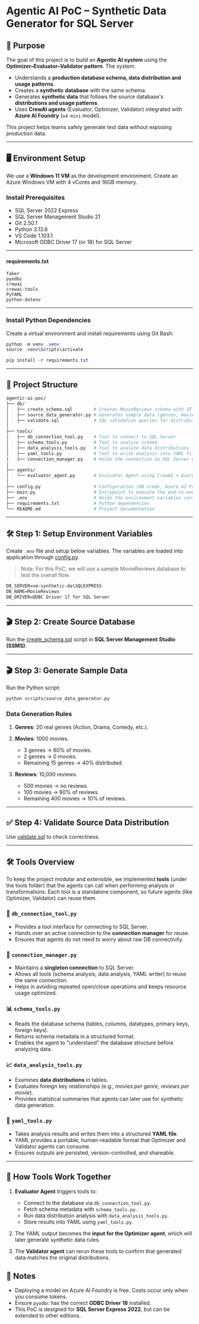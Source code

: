 # Agentic AI PoC – Synthetic Data Generator for SQL Server

## 🎯 Purpose

The goal of this project is to build an **Agentic AI system** using the **Optimizer–Evaluator–Validator pattern**. The system:

* Understands a **production database schema, data distribution and usage patterns**.
* Creates a **synthetic database** with the same schema.
* Generates **synthetic data** that follows the source database's **distributions and usage patterns**.
* Uses **CrewAI agents** (Evaluator, Optimizer, Validator) integrated with **Azure AI Foundry** (`o4-mini` model).

This project helps teams safely generate test data without exposing production data.

---

## 🖥️ Environment Setup

We use a **Windows 11 VM** as the development environment. Create an Azure Windows VM with 4 vCores and 16GB memory.

### Install Prerequisites

- SQL Server 2022 Express
- SQL Server Management Studio 21
- Git 2.50.1
- Python 3.13.6
- VS Code 1.103.1
- Microsoft ODBC Driver 17 (or 18) for SQL Server

---

#### requirements.txt

```
faker
pyodbc
crewai
crewai-tools
PyYAML
python-dotenv
```

---

### Install Python Dependencies

Create a virtual environment and install requirements using Git Bash:

```powershell
python -m venv .venv
source .venv\Scripts\activate

pip install -r requirements.txt
```

---

## 📂 Project Structure

```bash
agentic-ai-poc/
├── db/
│   ├── create_schema.sql        # Creates MovieReviews schema with IF NOT EXISTS
│   ├── source_data_generator.py # Generates sample data (genres, movies, reviews)
│   ├── validate.sql             # SQL validation queries for distribution checks
│
├── tools/
│   ├── db_connection_tool.py    # Tool to connect to SQL Server
│   ├── schema_tools.py          # Tool to analyze schema
│   ├── data_analysis_tools.py   # Tool to analyze data distributions
│   ├── yaml_tools.py            # Tool to write analysis into YAML files
|   ├── connection_manager.py    # Holds the connection to SQL Server which can be reused by tools 
│
├── agents/
│   └── evaluator_agent.py       # Evaluator Agent using CrewAI + Azure AI Foundry
│
├── config.py                    # Configuration (DB creds, Azure AI Foundry keys)
├── main.py                      # Entrypoint to execute the end-to-end agentic workflow
├── .env                         # Holds the environment variables configuration
├── requirements.txt             # Python dependencies
└── README.md                    # Project documentation
```

---

## 🛠️ Step 1: Setup Environment Variables

Create `.env` file and setup below variables. The variables are loaded into application through [config.py](config.py).

> Note: For this PoC, we will use a sample MovieReviews database to test the overall flow.

```txt
DB_SERVER=vm-synthetic-da\SQLEXPRESS
DB_NAME=MovieReviews
DB_DRIVER=ODBC Driver 17 for SQL Server
```

---

## 🎬 Step 2: Create Source Database

Run the [create_schema.sql](./scripts/create_schema.sql) script in **SQL Server Management Studio (SSMS)**:

---

## 🎬 Step 3: Generate Sample Data

Run the Python script:

```bash
python scripts/source_data_generator.py
```

### Data Generation Rules

1. **Genres**: 20 real genres (Action, Drama, Comedy, etc.).
2. **Movies**: 1000 movies.

   * 3 genres → 60% of movies.
   * 2 genres → 0 movies.
   * Remaining 15 genres → 40% distributed.
3. **Reviews**: 10,000 reviews.

   * 500 movies → no reviews.
   * 100 movies → 90% of reviews.
   * Remaining 400 movies → 10% of reviews.

---

## ✅ Step 4: Validate Source Data Distribution

Use [validate.sql](./scripts/validate.sql) to check correctness.

---

## 🛠️ Tools Overview

To keep the project modular and extensible, we implemented **tools** (under the tools folder) that the agents can call when performing analysis or transformations. Each tool is a standalone component, so future agents (like Optimizer, Validator) can reuse them.

### 🔌 `db_connection_tool.py`
* Provides a tool interface for connecting to SQL Server.
* Hands over an active connection to the **connection manager** for reuse.
* Ensures that agents do not need to worry about raw DB connectivity.

### 🔑 `connection_manager.py`
* Maintains a **singleton connection** to SQL Server.
* Allows all tools (schema analysis, data analysis, YAML writer) to reuse the same connection.
* Helps in avoiding repeated open/close operations and keeps resource usage optimized.

### 📊 `schema_tools.py`
* Reads the database schema (tables, columns, datatypes, primary keys, foreign keys).
* Returns schema metadata in a structured format.
* Enables the agent to "understand" the database structure before analyzing data.

### 📈 `data_analysis_tools.py`
* Examines **data distributions** in tables.
* Evaluates foreign key relationships (e.g., *movies per genre*, *reviews per movie*).
* Provides statistical summaries that agents can later use for synthetic data generation.

### 📝 `yaml_tools.py`
* Takes analysis results and writes them into a structured **YAML file**.
* YAML provides a portable, human-readable format that Optimizer and Validator agents can consume.
* Ensures outputs are persisted, version-controlled, and shareable.

---

## 🔗 How Tools Work Together

1. **Evaluator Agent** triggers tools to:
   - Connect to the database via `db_connection_tool.py`.
   - Fetch schema metadata with `schema_tools.py`.
   - Run data distribution analysis with `data_analysis_tools.py`.
   - Store results into YAML using `yaml_tools.py`.
   
2. The YAML output becomes the **input for the Optimizer agent**, which will later generate synthetic data rules.  
3. The **Validator agent** can rerun these tools to confirm that generated data matches the original distributions.


## 📌 Notes

* Deploying a model on Azure AI Foundry is free. Costs occur only when you consume tokens.
* Ensure `pyodbc` has the correct **ODBC Driver 18** installed.
* This PoC is designed for **SQL Server Express 2022**, but can be extended to other editions.
